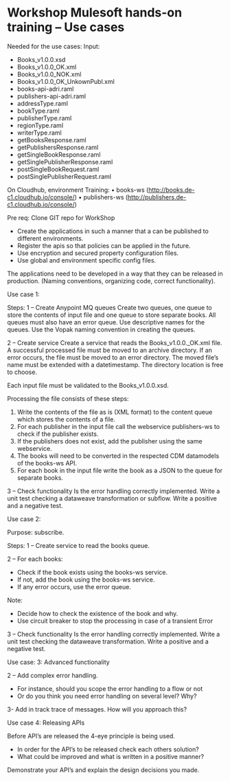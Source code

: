 # Workshop Mulesoft hands-on training – Use cases

Needed for the use cases:
Input:
-	Books_v1.0.0.xsd
-	Books_v1.0.0_OK.xml
-	Books_v1.0.0_NOK.xml
-	Books_v1.0.0_OK_UnkownPubl.xml
-	books-api-adri.raml
-	publishers-api-adri.raml
-	addressType.raml
-	bookType.raml
-	publisherType.raml
-	regionType.raml
-	writerType.raml
-	getBooksResponse.raml
-	getPublishersResponse.raml
-	getSingleBookResponse.raml
-	getSinglePublisherResponse.raml
-	postSingleBookRequest.raml
-	postSinglePublisherRequest.raml

On Cloudhub, environment 
Training:
•	books-ws (http://books.de-c1.cloudhub.io/console/)
•	publishers-ws (http://publishers.de-c1.cloudhub.io/console/)

Pre req:
Clone GIT repo for WorkShop

-	Create the applications in such a manner that a can be published to different environments.
-	Register the apis so that policies can be applied in the future.
-	Use encryption and secured property configuration files.
-	Use global and environment specific config files.

The applications need to be developed in a way that they can be released in production. (Naming conventions, organizing code, correct functionality).

Use case 1:

Steps:
1 – Create Anypoint MQ queues
Create two queues, one queue to store the contents of input file and one queue to store separate books. All queues must also have an error queue. Use descriptive names for the queues.
Use the Vopak naming convention in creating the queues.


2 – Create service
Create a service that reads the Books_v1.0.0._OK.xml file. 
A successful processed file must be moved to an archive directory. If an error occurs, the file must be moved to an error directory. The moved file’s name  must be extended with a datetimestamp.
The directory location is free to choose.

Each input file must be validated to the Books_v1.0.0.xsd.

Processing the file consists of these steps:
1.	Write the contents of the file as is (XML format) to the content queue which stores the contents of a file.
2.	For each publisher in the input file call the webservice publishers-ws to check if the publisher exists.
3.	If the publishers does not exist, add the publisher using the same webservice.
4.	The books will need to be converted in the respected CDM datamodels of the books-ws API.
5.	For each book in the input file write the book as a JSON to the queue for separate books.

3 – Check functionality
Is the error handling correctly implemented.
Write a unit test checking a dataweave transformation or subflow.
Write a positive and a negative test.

Use case 2:

Purpose: subscribe.

Steps:
1 – Create service to read the books queue.

2 – For each books:
-	Check if the book exists using the books-ws service. 
-	If not, add the book using the books-ws service.
-	If any error occurs, use the error queue.

Note: 
-	Decide how to check the existence of the book and why.
-	Use circuit breaker to stop the processing in case of a transient Error

3 – Check functionality
Is the error handling correctly implemented.
Write a unit test checking the dataweave transformation.
Write a positive and a negative test.


Use case: 3: Advanced functionality

2 – Add complex error handling.
-	For instance, should you scope the error handling to a flow or not
-	Or do you think you need error handling on several level? Why?

3- Add in track trace of messages. How will you approach this?


Use case 4: Releasing APIs

Before API’s are released the 4-eye principle is being used.
-	In order for the API’s to be released check each others solution?
-	What could be improved and what is written in a positive manner?

Demonstrate your API’s and explain the design decisions you made.


